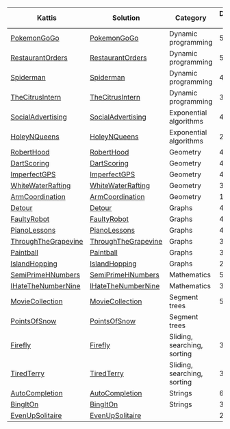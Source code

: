 
|Kattis|Solution|Category|Difficulty(1-10)|Rank(Top 10 Java)|
| ---- | ------ |----------|--------|-----|
|[PokemonGoGo](https://open.kattis.com/problems/pokemongogo)|[PokemonGoGo](src/PokemonGoGo.java)|Dynamic programming|5.4||
|[RestaurantOrders](https://open.kattis.com/problems/orders)|[RestaurantOrders](src/RestaurantOrders.java)|Dynamic programming|5.4||
|[Spiderman](https://open.kattis.com/problems/spiderman)|[Spiderman](src/Spiderman.java)|Dynamic programming|4.5||
|[TheCitrusIntern](https://open.kattis.com/problems/citrusintern)|[TheCitrusIntern](src/TheCitrusIntern.java)|Dynamic programming|3.6|9|
|[SocialAdvertising](https://open.kattis.com/problems/socialadvertising)|[SocialAdvertising](src/SocialAdvertising.java)|Exponential algorithms|4.6|1|
|[HoleyNQueens](https://open.kattis.com/problems/holeynqueensbatman)|[HoleyNQueens](src/HoleyNQueens.java)|Exponential algorithms|2.5||
|[RobertHood](https://open.kattis.com/problems/roberthood)|[RobertHood](src/RobertHood.java)|Geometry|4.8||
|[DartScoring](https://open.kattis.com/problems/dartscoring)|[DartScoring](src/DartScoring.java)|Geometry|4.4||
|[ImperfectGPS](https://open.kattis.com/problems/imperfectgps)|[ImperfectGPS](src/ImperfectGPS.java)|Geometry|4||
|[WhiteWaterRafting](https://open.kattis.com/problems/rafting)|[WhiteWaterRafting](src/WhiteWaterRafting.java)|Geometry|3||
|[ArmCoordination](https://open.kattis.com/problems/armcoordination)|[ArmCoordination](src/ArmCoordination.java)|Geometry|1.7|
|[Detour](https://open.kattis.com/problems/detour)|[Detour](src/Detour.java)|Graphs|4.9|4|
|[FaultyRobot](https://open.kattis.com/problems/faultyrobot)|[FaultyRobot](src/FaultyRobot.java)|Graphs|4.2||
|[PianoLessons](https://open.kattis.com/problems/pianolessons)|[PianoLessons](src/PianoLessons.java)|Graphs|4.1||
|[ThroughTheGrapevine](https://open.kattis.com/problems/grapevine)|[ThroughTheGrapevine](src/ThroughTheGrapevine.java)|Graphs|3.7|3|
|[Paintball](https://open.kattis.com/problems/paintball)|[Paintball](src/Paintball.java)|Graphs|3.3||
|[IslandHopping](https://open.kattis.com/problems/islandhopping)|[IslandHopping](src/IslandHopping.java)|Graphs|2.8||
|[SemiPrimeHNumbers](https://open.kattis.com/problems/hnumbers)|[SemiPrimeHNumbers](src/SemiPrimeHNumbers.java)|Mathematics|5.1||
|[IHateTheNumberNine](https://open.kattis.com/problems/nine)|[IHateTheNumberNine](src/IHateTheNumberNine.java)|Mathematics|3.2||
|[MovieCollection](https://open.kattis.com/problems/moviecollection)|[MovieCollection](src/MovieCollection.java)|Segment trees|5||
|[PointsOfSnow](https://uib.kattis.com/courses/INF237/spring22/assignments/vgq568/problems/uib.pointsofsnow)|[PointsOfSnow](src/PointsOfSnow.java)|Segment trees||7|
|[Firefly](https://open.kattis.com/problems/firefly)|[Firefly](src/Firefly.java)|Sliding,  searching, sorting|3.6||
|[TiredTerry](https://open.kattis.com/problems/tiredterry)|[TiredTerry](src/TiredTerry.java)|Sliding, searching, sorting|3.3|10|
|[AutoCompletion](https://open.kattis.com/problems/autocompletion)|[AutoCompletion](src/AutoCompletion.java)|Strings|6|10|
|[BingItOn](https://open.kattis.com/problems/bing)|[BingItOn](src/BingItOn.java)|Strings|3.4||
|[EvenUpSolitaire](https://open.kattis.com/problems/evenup)|[EvenUpSolitaire](src/EvenUpSolitaire.java)||2.7||

